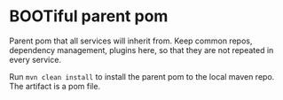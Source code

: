 # BOOTiful parent pom
Parent pom that all services will inherit from. Keep common repos, dependency management, plugins here, so that they are not repeated in every service.

Run `mvn clean install` to install the parent pom to the local maven repo. The artifact is a pom file.